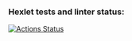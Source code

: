 ### Hexlet tests and linter status:
[![Actions Status](https://github.com/IceInYourEyes/python-project-49/workflows/hexlet-check/badge.svg)](https://github.com/IceInYourEyes/python-project-49/actions)